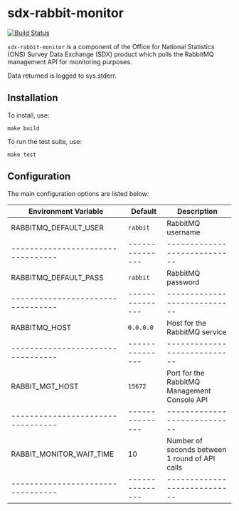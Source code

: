 # sdx-rabbit-monitor

[![Build Status](https://travis-ci.org/ONSdigital/sdx-rabbit-monitor.svg?branch=develop)](https://travis-ci.org/ONSdigital/sdx-rabbit-monitor)

`sdx-rabbit-monitor` is a component of the Office for National Statistics (ONS) Survey Data Exchange (SDX) product which polls the RabbitMQ management API for monitoring purposes.

Data returned is logged to sys.stderr.

## Installation

To install, use:

```
make build
```

To run the test suite, use:

```
make test
```

## Configuration

The main configuration options are listed below:

| Environment Variable            | Default       | Description 
|---------------------------------|---------------|----------------------------
| RABBITMQ_DEFAULT_USER           | `rabbit`      | RabbitMQ username
|---------------------------------|---------------|----------------------------
| RABBITMQ_DEFAULT_PASS           | `rabbit`      | RabbitMQ password
|---------------------------------|---------------|----------------------------
| RABBITMQ_HOST                   | `0.0.0.0`     | Host for the RabbitMQ service
|---------------------------------|---------------|----------------------------
| RABBIT_MGT_HOST                 | `15672`       | Port for the RabbitMQ Management Console API
|---------------------------------|---------------|----------------------------
| RABBIT_MONITOR_WAIT_TIME        | 10            | Number of seconds between 1 round of API calls |
|---------------------------------|---------------|----------------------------

